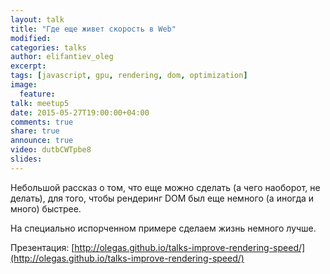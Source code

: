 ```yaml
---
layout: talk
title: "Где еще живет скорость в Web"
modified:
categories: talks
author: elifantiev_oleg
excerpt:
tags: [javascript, gpu, rendering, dom, optimization]
image:
  feature:
talk: meetup5
date: 2015-05-27T19:00:00+04:00
comments: true
share: true
announce: true
video: dutbCWTpbe8
slides: 
---
```


Небольшой рассказ о том, что еще можно сделать (а чего наоборот, не делать), для того, чтобы 
рендеринг DOM был еще немного (а иногда и много) быстрее.

На специально испорченном примере сделаем жизнь немного лучше.

Презентация: [http://olegas.github.io/talks-improve-rendering-speed/](http://olegas.github.io/talks-improve-rendering-speed/)
